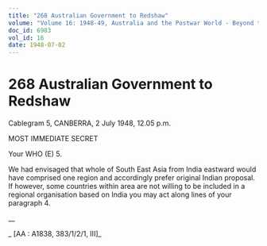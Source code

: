 ```yaml
---
title: "268 Australian Government to Redshaw"
volume: "Volume 16: 1948-49, Australia and the Postwar World - Beyond the Region"
doc_id: 6983
vol_id: 16
date: 1948-07-02
---
```


# 268 Australian Government to Redshaw

Cablegram 5, CANBERRA, 2 July 1948, 12.05 p.m.

MOST IMMEDIATE SECRET

Your WHO (E) 5.

We had envisaged that whole of South East Asia from India eastward would have comprised one region and accordingly prefer original Indian proposal. If however, some countries within area are not willing to be included in a regional organisation based on India you may act along lines of your paragraph 4.

__

_ [AA : A1838, 383/1/2/1, III]_
